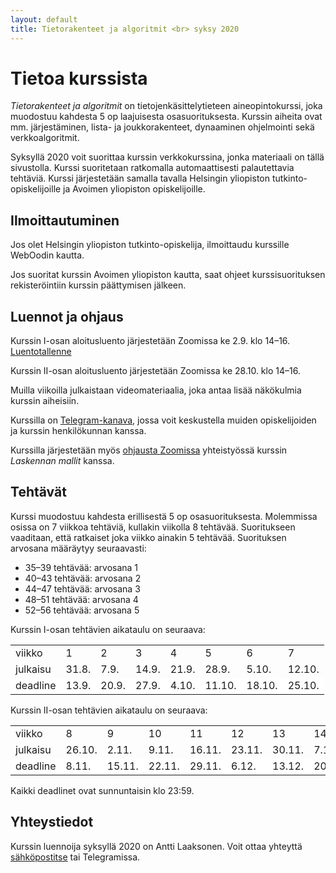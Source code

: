 ```yaml
---
layout: default
title: Tietorakenteet ja algoritmit <br> syksy 2020
---
```


# Tietoa kurssista

_Tietorakenteet ja algoritmit_ on tietojenkäsittelytieteen aineopintokurssi, joka muodostuu kahdesta 5 op laajuisesta osasuorituksesta. Kurssin aiheita ovat mm. järjestäminen, lista- ja joukkorakenteet, dynaaminen ohjelmointi sekä verkkoalgoritmit.

Syksyllä 2020 voit suorittaa kurssin verkkokurssina, jonka materiaali on tällä sivustolla. Kurssi suoritetaan ratkomalla automaattisesti palautettavia tehtäviä. Kurssi järjestetään samalla tavalla Helsingin yliopiston tutkinto-opiskelijoille ja Avoimen yliopiston opiskelijoille.

## Ilmoittautuminen

Jos olet Helsingin yliopiston tutkinto-opiskelija, ilmoittaudu kurssille WebOodin kautta.

Jos suoritat kurssin Avoimen yliopiston kautta, saat ohjeet kurssisuorituksen rekisteröintiin kurssin päättymisen jälkeen.

## Luennot ja ohjaus

Kurssin I-osan aloitusluento järjestetään Zoomissa ke 2.9. klo 14–16. [Luentotallenne](https://www.helsinki.fi/fi/unitube/video/27cb1219-11f9-4350-bde0-31f1b9adda90)

Kurssin II-osan aloitusluento järjestetään Zoomissa ke 28.10. klo 14–16.

Muilla viikoilla julkaistaan videomateriaalia, joka antaa lisää näkökulmia kurssin aiheisiin.

Kurssilla on [Telegram-kanava](https://t.me/tiratg), jossa voit keskustella muiden opiskelijoiden ja kurssin henkilökunnan kanssa.

Kurssilla järjestetään myös [ohjausta Zoomissa](pages/zoom-ohjaus.html) yhteistyössä kurssin _Laskennan mallit_ kanssa.

## Tehtävät

Kurssi muodostuu kahdesta erillisestä 5 op osasuorituksesta. Molemmissa osissa on 7 viikkoa tehtäviä, kullakin viikolla 8 tehtävää. Suoritukseen vaaditaan, että ratkaiset joka viikko ainakin 5 tehtävää. Suorituksen arvosana määräytyy seuraavasti:

* 35–39 tehtävää: arvosana 1
* 40–43 tehtävää: arvosana 2
* 44–47 tehtävää: arvosana 3
* 48–51 tehtävää: arvosana 4
* 52–56 tehtävää: arvosana 5

Kurssin I-osan tehtävien aikataulu on seuraava:

<table style="border-collapse:collapse">
<tr><td>viikko</td><td>1</td><td>2</td><td>3</td><td>4</td><td>5</td><td>6</td><td>7</td></tr>
<tr><td>julkaisu</td><td>31.8.</td><td>7.9.</td><td>14.9.</td><td>21.9.</td><td>28.9.</td><td>5.10.</td><td>12.10.</td></tr>
<tr style="background-color:white"><td>deadline</td><td>13.9.</td><td>20.9.</td><td>27.9.</td><td>4.10.</td><td>11.10.</td><td>18.10.</td><td>25.10.</td></tr>
</table>

Kurssin II-osan tehtävien aikataulu on seuraava:


<table style="border-collapse:collapse">
<tr><td>viikko</td><td>8</td><td>9</td><td>10</td><td>11</td><td>12</td><td>13</td><td>14</td></tr>
<tr><td>julkaisu</td><td>26.10.</td><td>2.11.</td><td>9.11.</td><td>16.11.</td><td>23.11.</td><td>30.11.</td><td>7.12.</td></tr>
<tr style="background-color:white"><td>deadline</td><td>8.11.</td><td>15.11.</td><td>22.11.</td><td>29.11.</td><td>6.12.</td><td>13.12.</td><td>20.12.</td></tr>
</table>

Kaikki deadlinet ovat sunnuntaisin klo 23:59.

## Yhteystiedot

Kurssin luennoija syksyllä 2020 on Antti Laaksonen. Voit ottaa yhteyttä [sähköpostitse](mailto:ahslaaks@cs.helsinki.fi) tai Telegramissa.
